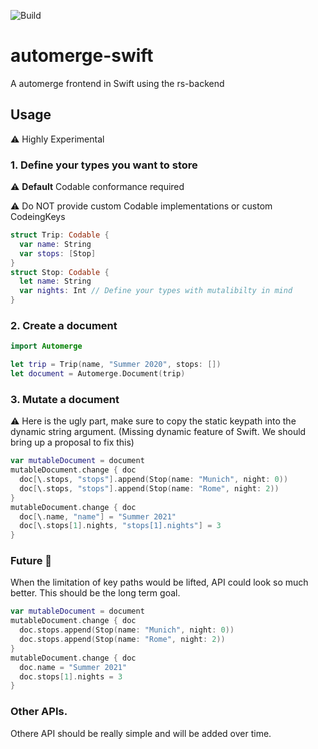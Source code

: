 ![Build](https://github.com/lightsprint09/automerge-swift/workflows/Build/badge.svg?branch=master)
# automerge-swift
A automerge frontend in Swift using the rs-backend

## Usage

⚠️ Highly Experimental

### 1. Define your types you want to store
⚠️  <b>Default</b> Codable conformance required

⚠️ Do NOT provide custom Codable implementations or custom CodeingKeys

```swift
struct Trip: Codable {
  var name: String
  var stops: [Stop]
}
struct Stop: Codable {
  let name: String
  var nights: Int // Define your types with mutalibilty in mind
}
```

### 2. Create a document

```swift
import Automerge

let trip = Trip(name, "Summer 2020", stops: [])
let document = Automerge.Document(trip)
```

### 3. Mutate a document
⚠️ Here is the ugly part, make sure to copy the static keypath into the dynamic string argument. (Missing dynamic feature of Swift. We should bring up a proposal to fix this)
```swift
var mutableDocument = document
mutableDocument.change { doc
  doc[\.stops, "stops"].append(Stop(name: "Munich", night: 0))
  doc[\.stops, "stops"].append(Stop(name: "Rome", night: 2))
}
mutableDocument.change { doc
  doc[\.name, "name"] = "Summer 2021"
  doc[\.stops[1].nights, "stops[1].nights"] = 3
}
```

### Future 🌈
When the limitation of key paths would be lifted, API could look so much better. This should be the long term goal.
```swift
var mutableDocument = document
mutableDocument.change { doc
  doc.stops.append(Stop(name: "Munich", night: 0))
  doc.stops.append(Stop(name: "Rome", night: 2))
}
mutableDocument.change { doc
  doc.name = "Summer 2021"
  doc.stops[1].nights = 3
}
```

### Other APIs.
Othere API should be really simple and will be added over time.

